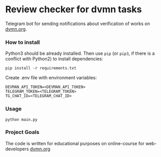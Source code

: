 # Review checker for dvmn tasks

Telegram bot for sending notifications about verification of works on [dvmn.org](https://dvmn.org/modules).
### How to install

Python3 should be already installed. Then use `pip` (or `pip3`, if there is a conflict with Python2) to install dependencies:
```
pip install -r requirements.txt
```

Create .env file with environment variables:
```
DEVMAN_API_TOKEN=<DEVMAN_API_TOKEN>
TELEGRAM_TOKEN=<TELEGRAM_TOKEN>
TG_CHAT_ID=<TELEGRAM_CHAT_ID>
```

### Usage
```
python main.py
```

### Project Goals
The code is written for educational purposes on online-course for web-developers [dvmn.org](https://dvmn.org)
 

